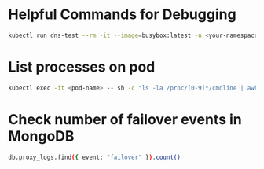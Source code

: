 # Helpful Commands for Debugging

```sh
kubectl run dns-test --rm -it --image=busybox:latest -n <your-namespace> -- sh
```

# List processes on pod
```sh
kubectl exec -it <pod-name> -- sh -c "ls -la /proc/[0-9]*/cmdline | awk -F/ '{print \$3}' | xargs -I{} sh -c 'echo -n \"PID {} - \"; cat /proc/{}/cmdline | tr \"\\0\" \" \"; echo'"
```

# Check number of failover events in MongoDB
```sh
db.proxy_logs.find({ event: "failover" }).count()
```
